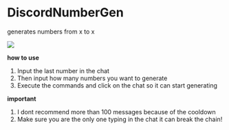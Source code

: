
# DiscordNumberGen
generates numbers from x to x

![](https://i.imgur.com/R0znrcP.png)

**how to use**

1. Input the last number in the chat
2. Then input how many numbers you want to generate
3. Execute the commands and click on the chat so it can start generating

**important**

1. I dont recommend more than 100 messages because of the cooldown
2. Make sure you are the only one typing in the chat it can break the chain!


